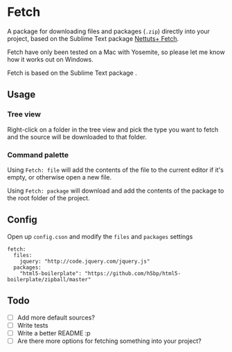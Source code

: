 # Fetch

A package for downloading files and packages (`.zip`) directly into your project, based on the Sublime Text package [Nettuts+ Fetch](http://code.tutsplus.com/articles/introducing-nettuts-fetch--net-23490).

Fetch have only been tested on a Mac with Yosemite, so please let me know how it works out on Windows.

Fetch is based on the Sublime Text package .

## Usage
### Tree view
Right-click on a folder in the tree view and pick the type you want to fetch and the source will be downloaded to that folder.

### Command palette
Using `Fetch: file` will add the contents of the file to the current editor if it's empty, or otherwise open a new file.

Using `Fetch: package` will download and add the contents of the package to the root folder of the project.

## Config
Open up `config.cson` and modify the `files` and `packages` settings
```
fetch:
  files:
    jquery: "http://code.jquery.com/jquery.js"
  packages:
    "html5-boilerplate": "https://github.com/h5bp/html5-boilerplate/zipball/master"
```

## Todo
- [ ] Add more default sources?
- [ ] Write tests
- [ ] Write a better README :p
- [ ] Are there more options for fetching something into your project?